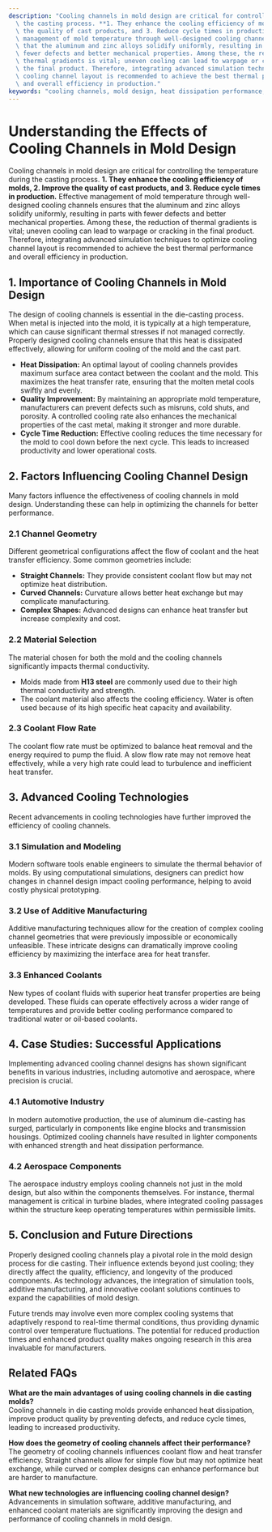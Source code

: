 ```yaml
---
description: "Cooling channels in mold design are critical for controlling the temperature during\
  \ the casting process. **1. They enhance the cooling efficiency of molds, 2. Improve\
  \ the quality of cast products, and 3. Reduce cycle times in production.** Effective\
  \ management of mold temperature through well-designed cooling channels ensures\
  \ that the aluminum and zinc alloys solidify uniformly, resulting in parts with\
  \ fewer defects and better mechanical properties. Among these, the reduction of\
  \ thermal gradients is vital; uneven cooling can lead to warpage or cracking in\
  \ the final product. Therefore, integrating advanced simulation techniques to optimize\
  \ cooling channel layout is recommended to achieve the best thermal performance\
  \ and overall efficiency in production."
keywords: "cooling channels, mold design, heat dissipation performance, die casting process"
---
```

# Understanding the Effects of Cooling Channels in Mold Design

Cooling channels in mold design are critical for controlling the temperature during the casting process. **1. They enhance the cooling efficiency of molds, 2. Improve the quality of cast products, and 3. Reduce cycle times in production.** Effective management of mold temperature through well-designed cooling channels ensures that the aluminum and zinc alloys solidify uniformly, resulting in parts with fewer defects and better mechanical properties. Among these, the reduction of thermal gradients is vital; uneven cooling can lead to warpage or cracking in the final product. Therefore, integrating advanced simulation techniques to optimize cooling channel layout is recommended to achieve the best thermal performance and overall efficiency in production.

## **1. Importance of Cooling Channels in Mold Design**

The design of cooling channels is essential in the die-casting process. When metal is injected into the mold, it is typically at a high temperature, which can cause significant thermal stresses if not managed correctly. Properly designed cooling channels ensure that this heat is dissipated effectively, allowing for uniform cooling of the mold and the cast part. 

- **Heat Dissipation:** An optimal layout of cooling channels provides maximum surface area contact between the coolant and the mold. This maximizes the heat transfer rate, ensuring that the molten metal cools swiftly and evenly.
- **Quality Improvement:** By maintaining an appropriate mold temperature, manufacturers can prevent defects such as misruns, cold shuts, and porosity. A controlled cooling rate also enhances the mechanical properties of the cast metal, making it stronger and more durable.
- **Cycle Time Reduction:** Effective cooling reduces the time necessary for the mold to cool down before the next cycle. This leads to increased productivity and lower operational costs.

## **2. Factors Influencing Cooling Channel Design**

Many factors influence the effectiveness of cooling channels in mold design. Understanding these can help in optimizing the channels for better performance.

### **2.1 Channel Geometry**

Different geometrical configurations affect the flow of coolant and the heat transfer efficiency. Some common geometries include:

- **Straight Channels:** They provide consistent coolant flow but may not optimize heat distribution.
- **Curved Channels:** Curvature allows better heat exchange but may complicate manufacturing.
- **Complex Shapes:** Advanced designs can enhance heat transfer but increase complexity and cost.

### **2.2 Material Selection**

The material chosen for both the mold and the cooling channels significantly impacts thermal conductivity.

- Molds made from **H13 steel** are commonly used due to their high thermal conductivity and strength.
- The coolant material also affects the cooling efficiency. Water is often used because of its high specific heat capacity and availability.

### **2.3 Coolant Flow Rate**

The coolant flow rate must be optimized to balance heat removal and the energy required to pump the fluid. A slow flow rate may not remove heat effectively, while a very high rate could lead to turbulence and inefficient heat transfer.

## **3. Advanced Cooling Technologies**

Recent advancements in cooling technologies have further improved the efficiency of cooling channels.

### **3.1 Simulation and Modeling**

Modern software tools enable engineers to simulate the thermal behavior of molds. By using computational simulations, designers can predict how changes in channel design impact cooling performance, helping to avoid costly physical prototyping.

### **3.2 Use of Additive Manufacturing**

Additive manufacturing techniques allow for the creation of complex cooling channel geometries that were previously impossible or economically unfeasible. These intricate designs can dramatically improve cooling efficiency by maximizing the interface area for heat transfer.

### **3.3 Enhanced Coolants**

New types of coolant fluids with superior heat transfer properties are being developed. These fluids can operate effectively across a wider range of temperatures and provide better cooling performance compared to traditional water or oil-based coolants.

## **4. Case Studies: Successful Applications**

Implementing advanced cooling channel designs has shown significant benefits in various industries, including automotive and aerospace, where precision is crucial.

### **4.1 Automotive Industry**

In modern automotive production, the use of aluminum die-casting has surged, particularly in components like engine blocks and transmission housings. Optimized cooling channels have resulted in lighter components with enhanced strength and heat dissipation performance. 

### **4.2 Aerospace Components**

The aerospace industry employs cooling channels not just in the mold design, but also within the components themselves. For instance, thermal management is critical in turbine blades, where integrated cooling passages within the structure keep operating temperatures within permissible limits.

## **5. Conclusion and Future Directions**

Properly designed cooling channels play a pivotal role in the mold design process for die casting. Their influence extends beyond just cooling; they directly affect the quality, efficiency, and longevity of the produced components. As technology advances, the integration of simulation tools, additive manufacturing, and innovative coolant solutions continues to expand the capabilities of mold design.

Future trends may involve even more complex cooling systems that adaptively respond to real-time thermal conditions, thus providing dynamic control over temperature fluctuations. The potential for reduced production times and enhanced product quality makes ongoing research in this area invaluable for manufacturers.

## Related FAQs

**What are the main advantages of using cooling channels in die casting molds?**  
Cooling channels in die casting molds provide enhanced heat dissipation, improve product quality by preventing defects, and reduce cycle times, leading to increased productivity.

**How does the geometry of cooling channels affect their performance?**  
The geometry of cooling channels influences coolant flow and heat transfer efficiency. Straight channels allow for simple flow but may not optimize heat exchange, while curved or complex designs can enhance performance but are harder to manufacture.

**What new technologies are influencing cooling channel design?**  
Advancements in simulation software, additive manufacturing, and enhanced coolant materials are significantly improving the design and performance of cooling channels in mold design.
